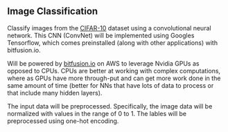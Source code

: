 ## Image Classification

Classify images from the [CIFAR-10](https://www.cs.toronto.edu/~kriz/cifar.html) dataset using a convolutional neural network. This CNN (ConvNet) will be implemented using Googles Tensorflow, which comes preinstalled (along with other applications) with bitfusion.io.

Will be powered by [bitfusion.io](https://aws.amazon.com/marketplace/pp/B01EYKBEQ0) on AWS to leverage Nvidia GPUs as opposed to CPUs. CPUs are better at working with complex computations, where as GPUs have more through-put and can get more work done in the same amount of time (better for NNs that have lots of data to process or that include many hidden layers).

The input data will be preprocessed. Specifically, the image data will be normalized with values in the range of 0 to 1. The lables will be preprocessed using one-hot encoding.
